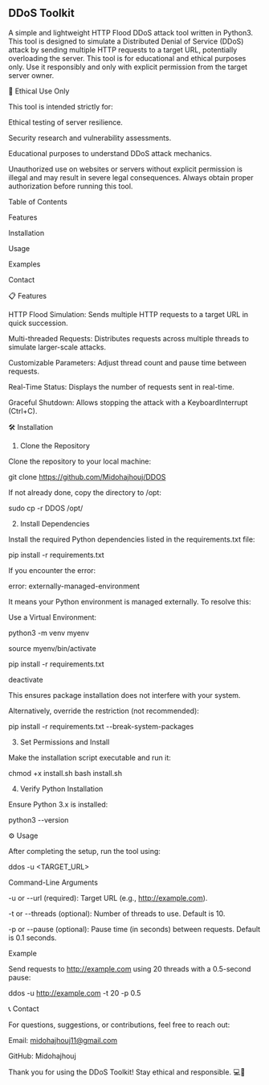 ## DDoS Toolkit

A simple and lightweight HTTP Flood DDoS attack tool written in Python3. This tool is designed to simulate a Distributed Denial of Service (DDoS) attack by sending multiple HTTP requests to a target URL, potentially overloading the server. This tool is for educational and ethical purposes only. Use it responsibly and only with explicit permission from the target server owner.

🚨 Ethical Use Only

This tool is intended strictly for:

Ethical testing of server resilience.

Security research and vulnerability assessments.

Educational purposes to understand DDoS attack mechanics.

Unauthorized use on websites or servers without explicit permission is illegal and may result in severe legal consequences. Always obtain proper authorization before running this tool.

Table of Contents

Features

Installation

Usage

Examples

Contact

📋 Features

HTTP Flood Simulation: Sends multiple HTTP requests to a target URL in quick succession.

Multi-threaded Requests: Distributes requests across multiple threads to simulate larger-scale attacks.

Customizable Parameters: Adjust thread count and pause time between requests.

Real-Time Status: Displays the number of requests sent in real-time.

Graceful Shutdown: Allows stopping the attack with a KeyboardInterrupt (Ctrl+C).

🛠️ Installation

1. Clone the Repository

Clone the repository to your local machine:

git clone https://github.com/Midohajhouj/DDOS

If not already done, copy the directory to /opt:

sudo cp -r DDOS /opt/

2. Install Dependencies

Install the required Python dependencies listed in the requirements.txt file:

pip install -r requirements.txt

If you encounter the error:

error: externally-managed-environment

It means your Python environment is managed externally. To resolve this:

Use a Virtual Environment:

python3 -m venv myenv

source myenv/bin/activate

pip install -r requirements.txt

deactivate

This ensures package installation does not interfere with your system.

Alternatively, override the restriction (not recommended):

pip install -r requirements.txt --break-system-packages

3. Set Permissions and Install

Make the installation script executable and run it:

chmod +x install.sh
bash install.sh

4. Verify Python Installation

Ensure Python 3.x is installed:

python3 --version

⚙️ Usage

After completing the setup, run the tool using:

ddos -u <TARGET_URL>

Command-Line Arguments

-u or --url (required): Target URL (e.g., http://example.com).

-t or --threads (optional): Number of threads to use. Default is 10.

-p or --pause (optional): Pause time (in seconds) between requests. Default is 0.1 seconds.

Example

Send requests to http://example.com using 20 threads with a 0.5-second pause:

ddos -u http://example.com -t 20 -p 0.5

📞 Contact

For questions, suggestions, or contributions, feel free to reach out:

Email: midohajhouj11@gmail.com

GitHub: Midohajhouj

Thank you for using the DDoS Toolkit! Stay ethical and responsible. 💻🎉


